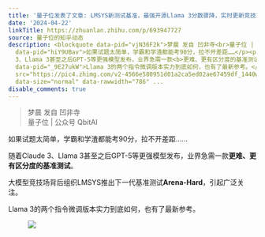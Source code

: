 ```yaml
---
title: '量子位发表了文章: LMSYS新测试基准，最强开源Llama 3分数骤降，实时更新竞技场数据，差距拉开了'
date: '2024-04-22'
linkTitle: https://zhuanlan.zhihu.com/p/693947727
source: 量子位的知乎动态
description: <blockquote data-pid="vjN36F2k">梦晨 发自 凹非寺<br>量子位 | 公众号 QbitAI</blockquote><p
  data-pid="hiY9UBav">如果试题太简单，学霸和学渣都能考90分，拉不开差距……</p><p data-pid="xneNi78Y">随着Claude
  3、Llama 3甚至之后GPT-5等更强模型发布，业界急需一款<b>更难、更有区分度的基准测试</b>。</p><p data-pid="m004k28I">大模型竞技场背后组织LMSYS推出下一代基准测试<b>Arena-Hard</b>，引起广泛关注。</p><p
  data-pid="_9E27ukW">Llama 3的两个指令微调版本实力到底如何，也有了最新参考。</p><figure data-size="normal"><img
  src="https://pic4.zhimg.com/v2-4566e580951d01a2ca5ed02ae67459df_1440w.jpg" data-caption=""
  data-size="normal" data-rawwidth="786" ...
disable_comments: true
---
```

<blockquote data-pid="vjN36F2k">梦晨 发自 凹非寺<br>量子位 | 公众号 QbitAI</blockquote><p data-pid="hiY9UBav">如果试题太简单，学霸和学渣都能考90分，拉不开差距……</p><p data-pid="xneNi78Y">随着Claude 3、Llama 3甚至之后GPT-5等更强模型发布，业界急需一款<b>更难、更有区分度的基准测试</b>。</p><p data-pid="m004k28I">大模型竞技场背后组织LMSYS推出下一代基准测试<b>Arena-Hard</b>，引起广泛关注。</p><p data-pid="_9E27ukW">Llama 3的两个指令微调版本实力到底如何，也有了最新参考。</p><figure data-size="normal"><img src="https://pic4.zhimg.com/v2-4566e580951d01a2ca5ed02ae67459df_1440w.jpg" data-caption="" data-size="normal" data-rawwidth="786" ...
